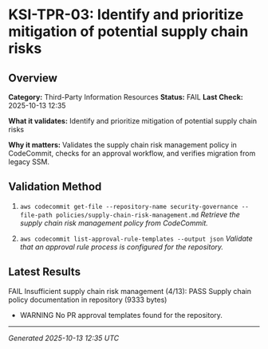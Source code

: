 # KSI-TPR-03: Identify and prioritize mitigation of potential supply chain risks

## Overview

**Category:** Third-Party Information Resources
**Status:** FAIL
**Last Check:** 2025-10-13 12:35

**What it validates:** Identify and prioritize mitigation of potential supply chain risks

**Why it matters:** Validates the supply chain risk management policy in CodeCommit, checks for an approval workflow, and verifies migration from legacy SSM.

## Validation Method

1. `aws codecommit get-file --repository-name security-governance --file-path policies/supply-chain-risk-management.md`
   *Retrieve the supply chain risk management policy from CodeCommit.*

2. `aws codecommit list-approval-rule-templates --output json`
   *Validate that an approval rule process is configured for the repository.*

## Latest Results

FAIL Insufficient supply chain risk management (4/13): PASS Supply chain policy documentation in repository (9333 bytes)
- WARNING No PR approval templates found for the repository.

---
*Generated 2025-10-13 12:35 UTC*
